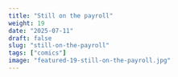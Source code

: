 ```yaml
---
title: "Still on the payroll"
weight: 19
date: "2025-07-11"
draft: false
slug: "still-on-the-payroll"
tags: ["comics"]
image: "featured-19-still-on-the-payroll.jpg"
---
```


